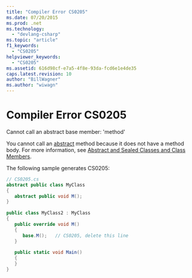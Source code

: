 ```yaml
---
title: "Compiler Error CS0205"
ms.date: 07/20/2015
ms.prod: .net
ms.technology: 
  - "devlang-csharp"
ms.topic: "article"
f1_keywords: 
  - "CS0205"
helpviewer_keywords: 
  - "CS0205"
ms.assetid: 616d98cf-e7a5-4f8e-93da-fcd6e1e4de35
caps.latest.revision: 10
author: "BillWagner"
ms.author: "wiwagn"
---
```

# Compiler Error CS0205
Cannot call an abstract base member: 'method'  
  
 You cannot call an [abstract](../../csharp/language-reference/keywords/abstract.md) method because it does not have a method body. For more information, see [Abstract and Sealed Classes and Class Members](../../csharp/programming-guide/classes-and-structs/abstract-and-sealed-classes-and-class-members.md).  
  
 The following sample generates CS0205:  
  
```csharp  
// CS0205.cs  
abstract public class MyClass  
{  
   abstract public void M();  
}  
  
public class MyClass2 : MyClass  
{  
   public override void M()  
   {  
      base.M();   // CS0205, delete this line  
   }  
  
   public static void Main()  
   {  
   }  
}  
```
